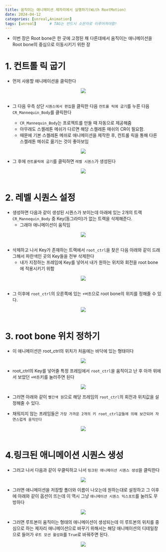 ```yaml
---
title: 움직이는 애니메이션 제자리에서 실행하기(With RootMotion)
date: 2024-04-12
categories: [unreal,Animation]
tags: [unreal]		# TAG는 반드시 소문자로 이루어져야함!
---
```


* 이번 장은 Root bone은 한 곳에 고정된 채 다른데에서 움직이는 애니메이션을 Root bone의 중심으로 이동시키기 위한 장

# 1. 컨트롤 릭 굽기

* 먼저 사용할 애니메이션을 클릭한다

<center><img src="./../.../../../../assets/img/Unreal/Animation/CRAnimation/CR1.png"></center>

<br>

* 그 다음 우측 상단 `시퀀스에서 편집`을 클릭한 다음 `컨트롤 릭에 굽기`를 누른 다음 `CR_Mannequin_Body`를 클릭한다

  * `CR_Mannequin_Body`는 프로젝트를 만들 때 자동으로 제공해줌
  * 아무래도 스켈레톤 메쉬가 다르면 해당 스켈레톤 매쉬의 CR이 필요함.
  * 때문에 기본 스켈레톤 메쉬로 애니메이션을 제작한 후, 컨트롤 릭을 통해 다른 스켈레톤 메쉬로 옮기는 것이 좋아보임

<center><img src="./../.../../../../assets/img/Unreal/Animation/CRAnimation/CR2.png"></center>

* 그 후에 `컨트롤릭에 굽기`를 클릭하면 `레벨 시퀀스`가 생성된다

<center><img src="./../.../../../../assets/img/Unreal/Animation/CRAnimation/CR3.png"></center>

<br>

# 2. 레벨 시퀀스 설정

* 생성하면 다음과 같이 생성된 시퀀스가 보이는데 아래에 있는 2개의 트랙 `CR_Mannequin_Body` 중 Key(동그라미)가 없는 트랙을 삭제해준다.
  * 그래야 애니메이션이 움직임

<center><img src="./../.../../../../assets/img/Unreal/Animation/CRAnimation/CR4.png"></center>

<br>

* 삭제하고 나서 Key가 존재하는 트랙에서 `root_ctrl`을 찾은 다음 아래와 같이 드래그해서 파란색인 곳의 Key들을 전부 삭제한다
  * 내가 지정하는 프레임에 Key를 넣어서 내가 원하는 위치와 회전을 root bone에 적용시키기 위함

<center><img src="./../.../../../../assets/img/Unreal/Animation/CRAnimation/CR5.png"></center>

<br>

* 그 이후에 `root_ctrl`의 오른쪽에 있는 `+버튼`으로 root bone의 위치를 정해줄 수 있다.

<center><img src="./../.../../../../assets/img/Unreal/Animation/CRAnimation/CR6.png"></center>


<br>

# 3. root bone 위치 정하기

* 이 애니메이션은 root_ctrl의 위치가 처음에는 바닥에 있는 형태이다

<center><img src="./../.../../../../assets/img/Unreal/Animation/CRAnimation/CR7.png"></center>

* root_ctrl의 Key를 넣어줄 특정 프레임에서 `root_ctrl`을 움직이고 난 후 아까 위에서 보았던 `+버튼`키를 눌러주면 된다

<center><img src="./../.../../../../assets/img/Unreal/Animation/CRAnimation/CR8.png"></center>

* 그러면 아래와 같이 `빨간색 원`으로 해당 프레임의 `root_ctrl`의 회전과 위치값을 설정해줄 수 있다.

* 채워지지 않는 프레임들은 `가장 가까운 2개의 키 root_ctrl값들에 의해 보간되어 자연스럽게 움직인다`

<center><img src="./../.../../../../assets/img/Unreal/Animation/CRAnimation/CR9.png"></center>


<br>

# 4.링크된 애니메이션 시퀀스 생성

* 그러고 나서 다음과 같이 우클릭하고 나서 `링크된 애니메이션 시퀀스 생성`을 클릭한다

<center><img src="./../.../../../../assets/img/Unreal/Animation/CRAnimation/CR10.png"></center>

* 그러면 애니메이션을 저장할 폴더와 이름이 나오는데 원하는대로 설정하고 그 이후에 아래와 같이 옵션이 뜨는데 이 역시 그냥 `애니메이션 시퀀스 익스포트`를 눌러도 무방하다

<center><img src="./../.../../../../assets/img/Unreal/Animation/CRAnimation/CR11.png"></center>

* 그러면 루트본이 움직이는 형태의 애니메이션이 생성되는데 이 루트본의 위치를 중심으로 하는 제자리 애니메이션으로 바꾸기 위해서는 해당 애니메이션의 디테일창으로 들어가 `루트 모션 활성화`를 `True`로 바꿔주면 된다.

<center><img src="./../.../../../../assets/img/Unreal/Animation/CRAnimation/CR12.png"></center>